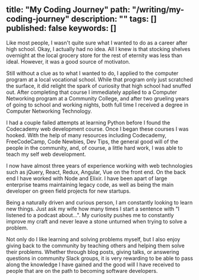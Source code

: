 
title: "My Coding Journey"
path: "/writing/my-coding-journey"
description: ""
tags: []
published: false
keywords: []
---

Like most people, I wasn't quite sure what I wanted to do as a career after high school. Okay, I actually had no idea. All I knew is that stocking shelves overnight at the local grocery store for the rest of eternity was less than ideal. However, it was a good source of motivaton.

Still without a clue as to what I wanted to do, I applied to the computer program at a local vocational school. While that program only just scratched the surface, it did relight the spark of curiosity that high school had snuffed out. After completing that course I immediately applied to a Computer Networking program at a Community College, and after two grueling years of going to school and working nights, both
full time I received a degree in Computer Networking Technology.

I had a couple failed attempts at learning Python before I found the Codecademy web development course. Once I began these courses I was hooked. With the help of many resources including Codecademy, FreeCodeCamp, Code
Newbies, Dev Tips, the general good will of the people in the community, and, of course, a little hard work, I was able to teach my self web development.

I now have almost three years of experience working with web technologies such as jQuery, React, Redux, Angular, Vue on the front end. On the back end I have worked with Node and Elixir. I have been apart of large enterprise teams maintaining legacy code, as well as being the main developer on green field projects for new startups.

Being a naturally driven and curious person, I am constantly looking to learn new things. Just ask my wife how many times I start a sentence with "I listened to a podcast about...". My curiosity pushes me to constantly improve my craft and never leave a stone unturned when trying to solve a problem.

Not only do I like learning and solving problems myself, but I also enjoy giving back to the community by teaching others and helping them solve their problems. Whether through blog posts, giving talks, or answering questions in community Slack groups, it is very rewarding to be able to pass along the knowledge I have gained and the good will I have received to people that are on the path to becoming software developers.
